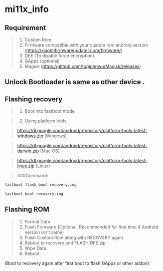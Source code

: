 # mi11x_info

## Requirement
>1. Custom Rom.
>2. Firmware compatible with your custom rom android version (https://xiaomifirmwareupdater.com/firmware/)
>3. DFE (To disable force encryption)
>4. GApps (optional)
>5. Magisk (https://github.com/topjohnwu/Magisk/releases)
  

## Unlock Bootloader is same as other device .
## Flashing recovery

>1. Boot into fastboot mode

>2. Using platform tools 

>https://dl.google.com/android/repository/platform-tools-latest-windows.zip (Windows)

>https://dl.google.com/android/repository/platform-tools-latest-darwin.zip (Mac OS)

>https://dl.google.com/android/repository/platform-tools-latest-linux.zip (Linux)

> ###Command: 
```bash
fastboot flash boot recovery.img
```
```bash
fastboot boot recovery.img
```
## Flashing ROM

> 1. Format Data
> 2. Flash Firmware (Optional. Recommended for first time if Android version isn't same)
> 3. Flash Custom Rom along with RECOVERY again.
> 4. Reboot to recovery and FLASH DFE.zip
> 5. Wipe Data.
> 6. Reboot

(Boot to recovery again after first boot to flash GApps or other addon)

